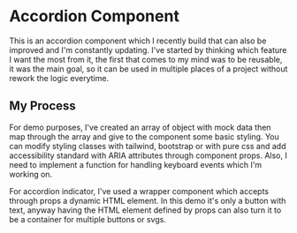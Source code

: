 # Accordion Component
This is an accordion component which I recently build that can also be improved and I'm constantly updating.
I've started by thinking which feature I want the most from it, the first that comes to my mind was to be reusable, it was the main goal, so it can be used in multiple places of a project without rework the logic everytime.

## My Process
For demo purposes, I've created an array of object with mock data then map through the array and give to the component some basic styling. 
You can modify styling classes with tailwind, bootstrap or with pure css and add accessibility standard with ARIA attributes through component props.
Also, I need to implement a function for handling keyboard events which I'm working on.

For accordion indicator, I've used a wrapper component which accepts through props a dynamic HTML element.
In this demo it's only a button with text, anyway having the HTML element defined by props can also turn it to be a container for multiple buttons or svgs.
